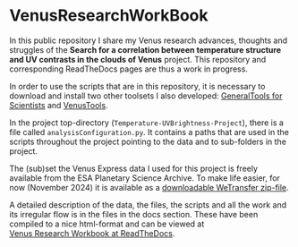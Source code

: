 # VenusResearchWorkBook

In this public repository I share my Venus research advances, thoughts and struggles of the **Search for a correlation between temperature structure and UV contrasts in the clouds of Venus** project. This repository and corresponding ReadTheDocs pages are thus a work in progress.

In order to use the scripts that are in this repository, it is necessary to download and install two other toolsets I also developed: 
[GeneralTools for Scientists](https://github.com/PleaseStateTheNatureOfYourInquiry/GeneralToolsForScientists) and [VenusTools](https://github.com/PleaseStateTheNatureOfYourInquiry/VenusTools).

In the project top-directory (`Temperature-UVBrightness-Project`), there is a file called `analysisConfiguration.py`. 
It contains a paths that are used in the scripts throughout the project pointing to the data and to sub-folders in the project. 

The (sub)set the Venus Express data I used for this project is freely available from the ESA Planetary Science Archive.
To make life easier, for now (November 2024) it is available as a [downloadable WeTransfer zip-file](https://we.tl/t-JGq0pLkuCV).


A detailed description of the data, the files, the scripts and all the work and its irregular flow is in the files in the docs section. 
These have been compiled to a nice html-format and can be viewed at  
[Venus Research Workbook at ReadTheDocs](https://venusresearchworkbook.readthedocs.io/en/latest/).


